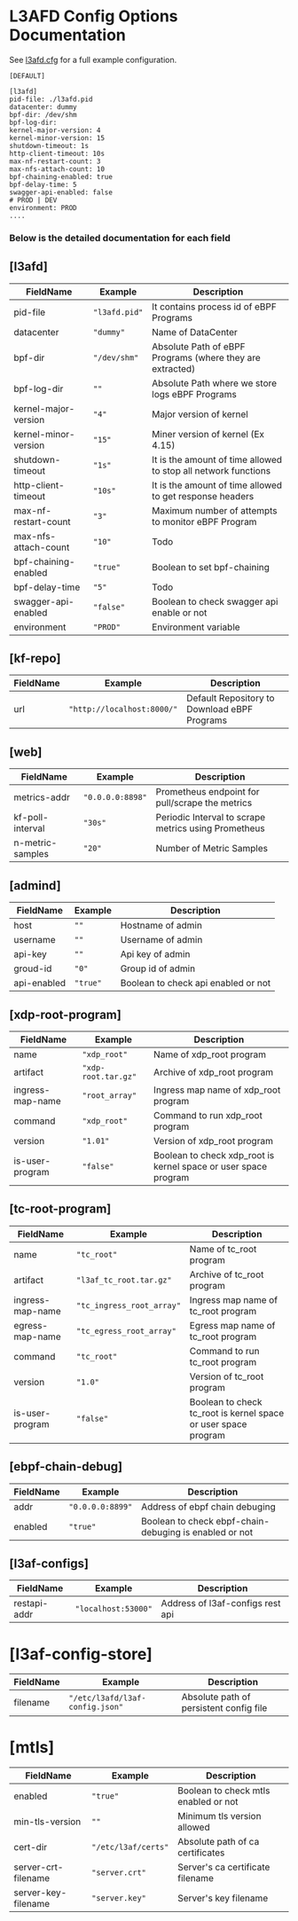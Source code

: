 # L3AFD Config  Options Documentation

See [l3afd.cfg](https://github.com/l3af-project/l3afd/blob/main/config/l3afd.cfg) for a full example configuration.


```
[DEFAULT]

[l3afd]
pid-file: ./l3afd.pid
datacenter: dummy
bpf-dir: /dev/shm
bpf-log-dir:
kernel-major-version: 4
kernel-minor-version: 15
shutdown-timeout: 1s
http-client-timeout: 10s
max-nf-restart-count: 3
max-nfs-attach-count: 10
bpf-chaining-enabled: true
bpf-delay-time: 5
swagger-api-enabled: false
# PROD | DEV
environment: PROD
....
```

### Below is the detailed documentation for each field


## [l3afd]
| FieldName     | Example       | Description     |
| ------------- | ------------- | --------------- |
|pid-file| `"l3afd.pid"`  |It contains process id of eBPF Programs |
|datacenter| `"dummy"` | Name of DataCenter|
|bpf-dir| `"/dev/shm"` | Absolute Path of eBPF Programs (where they are extracted) |
|bpf-log-dir|`""`      | Absolute Path where we store logs eBPF Programs|
|kernel-major-version|`"4"`|Major version of kernel|
|kernel-minor-version|`"15"`|Miner version of kernel (Ex 4.15)|
|shutdown-timeout|`"1s"`|It is the amount of time allowed to stop all network functions|
|http-client-timeout|`"10s"`|It is the amount of time allowed to get response headers|
|max-nf-restart-count|`"3"`|Maximum number of attempts to monitor eBPF Program|
|max-nfs-attach-count|`"10"`| Todo|
|bpf-chaining-enabled|`"true"`|Boolean to set bpf-chaining |
|bpf-delay-time|`"5"`|Todo|
|swagger-api-enabled|`"false"`|Boolean to check swagger api enable or not|
|environment|`"PROD"`| Environment  variable |

## [kf-repo]
| FieldName     | Example       | Description     |
| ------------- | ------------- | --------------- |
|url| `"http://localhost:8000/"`|Default Repository to Download eBPF Programs|

## [web]
| FieldName     | Example       | Description     |
| ------------- | ------------- | --------------- |
|metrics-addr|`"0.0.0.0:8898"`|Prometheus endpoint for pull/scrape the metrics|
|kf-poll-interval|`"30s"`|Periodic Interval to scrape metrics using Prometheus|
|n-metric-samples|`"20"`|Number of Metric Samples|

## [admind]
| FieldName     | Example       | Description     |
| ------------- | ------------- | --------------- |
|host|`""`|Hostname of admin|
|username|`""`|Username of admin|
|api-key|`""`|Api key of admin|
|groud-id|`"0"`|Group id of admin|
|api-enabled|`"true"`|Boolean to check api enabled or not|

## [xdp-root-program]
| FieldName     | Example       | Description     |
| ------------- | ------------- | --------------- |
|name|`"xdp_root"`|Name of xdp_root program|
|artifact|`"xdp-root.tar.gz"`|Archive of xdp_root program|
|ingress-map-name|`"root_array"`|Ingress map name of xdp_root program|
|command|`"xdp_root"`|Command to run xdp_root program|
|version|`"1.01"`|Version of xdp_root program|
|is-user-program|`"false"`|Boolean to check xdp_root is kernel space or user space program|

## [tc-root-program]
| FieldName     | Example       | Description     |
| ------------- | ------------- | --------------- |
|name|`"tc_root"`|Name of tc_root program|
|artifact|`"l3af_tc_root.tar.gz"`|Archive of tc_root program|
|ingress-map-name|`"tc_ingress_root_array"`|Ingress map name of tc_root program|
|egress-map-name|`"tc_egress_root_array"`|Egress map name of tc_root program|
|command|`"tc_root"`|Command to run tc_root program|
|version|`"1.0"`|Version of tc_root program|
|is-user-program|`"false"`|Boolean to check tc_root is kernel space or user space program|

## [ebpf-chain-debug]
| FieldName     | Example       | Description     |
| ------------- | ------------- | --------------- |
|addr|`"0.0.0.0:8899"`|Address of ebpf chain debuging|
|enabled|`"true"`|Boolean to check ebpf-chain-debuging is enabled or not|

## [l3af-configs]
| FieldName     | Example       | Description     |
| ------------- | ------------- | --------------- |
|restapi-addr|`"localhost:53000"`| Address of l3af-configs rest api |

# [l3af-config-store]
| FieldName     | Example       | Description     |
| ------------- | ------------- | --------------- |
|filename|`"/etc/l3afd/l3af-config.json"`|Absolute path of persistent config file|

# [mtls]
| FieldName     | Example       | Description     |
| ------------- | ------------- | --------------- |
|enabled| `"true"` | Boolean to check mtls enabled or not|
|min-tls-version|`""`| Minimum tls version allowed|
|cert-dir|`"/etc/l3af/certs"`|Absolute path of ca certificates |
|server-crt-filename|`"server.crt"`|Server's ca certificate filename|
|server-key-filename|`"server.key"`|Server's key filename|





